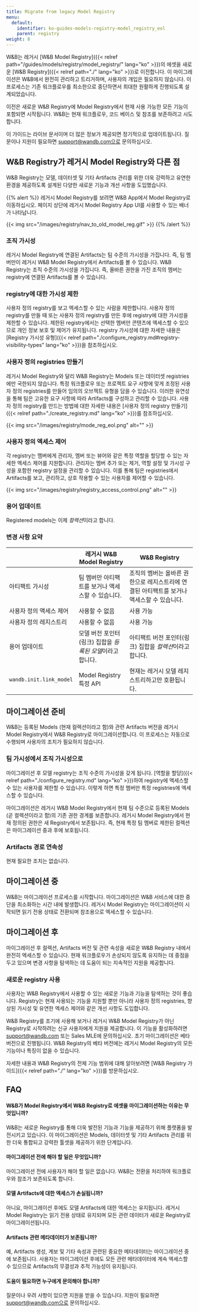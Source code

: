 ```yaml
---
title: Migrate from legacy Model Registry
menu:
  default:
    identifier: ko-guides-models-registry-model_registry_eol
    parent: registry
weight: 8
---
```


W&B는 레거시 [W&B Model Registry]({{< relref path="/guides/models/registry/model_registry/" lang="ko" >}})의 에셋을 새로운 [W&B Registry]({{< relref path="./" lang="ko" >}})로 이전합니다. 이 마이그레이션은 W&B에서 완전히 관리하고 트리거하며, 사용자의 개입은 필요하지 않습니다. 이 프로세스는 기존 워크플로우를 최소한으로 중단하면서 최대한 원활하게 진행되도록 설계되었습니다.

이전은 새로운 W&B Registry에 Model Registry에서 현재 사용 가능한 모든 기능이 포함되면 시작됩니다. W&B는 현재 워크플로우, 코드 베이스 및 참조를 보존하려고 시도합니다.

이 가이드는 라이브 문서이며 더 많은 정보가 제공되면 정기적으로 업데이트됩니다. 질문이나 지원이 필요하면 support@wandb.com으로 문의하십시오.

## W&B Registry가 레거시 Model Registry와 다른 점

W&B Registry는 모델, 데이터셋 및 기타 Artifacts 관리를 위한 더욱 강력하고 유연한 환경을 제공하도록 설계된 다양한 새로운 기능과 개선 사항을 도입했습니다.

{{% alert %}}
레거시 Model Registry를 보려면 W&B App에서 Model Registry로 이동하십시오. 페이지 상단에 레거시 Model Registry App UI를 사용할 수 있는 배너가 나타납니다.

{{< img src="/images/registry/nav_to_old_model_reg.gif" >}}
{{% /alert %}}

### 조직 가시성
레거시 Model Registry에 연결된 Artifacts는 팀 수준의 가시성을 가집니다. 즉, 팀 멤버만이 레거시 W&B Model Registry에서 Artifacts를 볼 수 있습니다. W&B Registry는 조직 수준의 가시성을 가집니다. 즉, 올바른 권한을 가진 조직의 멤버는 registry에 연결된 Artifacts를 볼 수 있습니다.

### registry에 대한 가시성 제한
사용자 정의 registry를 보고 엑세스할 수 있는 사람을 제한합니다. 사용자 정의 registry를 만들 때 또는 사용자 정의 registry를 만든 후에 registry에 대한 가시성을 제한할 수 있습니다. 제한된 registry에서는 선택한 멤버만 콘텐츠에 엑세스할 수 있으므로 개인 정보 보호 및 제어가 유지됩니다. registry 가시성에 대한 자세한 내용은 [Registry 가시성 유형]({{< relref path="./configure_registry.md#registry-visibility-types" lang="ko" >}})을 참조하십시오.

### 사용자 정의 registries 만들기
레거시 Model Registry와 달리 W&B Registry는 Models 또는 데이터셋 registries에만 국한되지 않습니다. 특정 워크플로우 또는 프로젝트 요구 사항에 맞게 조정된 사용자 정의 registries를 만들어 임의의 오브젝트 유형을 담을 수 있습니다. 이러한 유연성을 통해 팀은 고유한 요구 사항에 따라 Artifacts를 구성하고 관리할 수 있습니다. 사용자 정의 registry를 만드는 방법에 대한 자세한 내용은 [사용자 정의 registry 만들기]({{< relref path="./create_registry.md" lang="ko" >}})를 참조하십시오.

{{< img src="/images/registry/mode_reg_eol.png" alt="" >}}

### 사용자 정의 엑세스 제어
각 registry는 멤버에게 관리자, 멤버 또는 뷰어와 같은 특정 역할을 할당할 수 있는 자세한 엑세스 제어를 지원합니다. 관리자는 멤버 추가 또는 제거, 역할 설정 및 가시성 구성을 포함한 registry 설정을 관리할 수 있습니다. 이를 통해 팀은 registries에서 Artifacts를 보고, 관리하고, 상호 작용할 수 있는 사용자를 제어할 수 있습니다.

{{< img src="/images/registry/registry_access_control.png" alt="" >}}

### 용어 업데이트
Registered models는 이제 *컬렉션*이라고 합니다.

### 변경 사항 요약

|               | 레거시 W&B Model Registry | W&B Registry |
| -----         | ----- | ----- |
| 아티팩트 가시성| 팀 멤버만 아티팩트를 보거나 액세스할 수 있습니다. | 조직의 멤버는 올바른 권한으로 레지스트리에 연결된 아티팩트를 보거나 액세스할 수 있습니다. |
| 사용자 정의 액세스 제어 | 사용할 수 없음 | 사용 가능 |
| 사용자 정의 레지스트리 | 사용할 수 없음 | 사용 가능 |
| 용어 업데이트 | 모델 버전 포인터(링크) 집합을 *등록된 모델*이라고 합니다. | 아티팩트 버전 포인터(링크) 집합을 *컬렉션*이라고 합니다. |
| `wandb.init.link_model` | Model Registry 특정 API | 현재는 레거시 모델 레지스트리하고만 호환됩니다. |

## 마이그레이션 준비

W&B는 등록된 Models (현재 컬렉션이라고 함)와 관련 Artifacts 버전을 레거시 Model Registry에서 W&B Registry로 마이그레이션합니다. 이 프로세스는 자동으로 수행되며 사용자의 조치가 필요하지 않습니다.

### 팀 가시성에서 조직 가시성으로

마이그레이션 후 모델 registry는 조직 수준의 가시성을 갖게 됩니다. [역할을 할당]({{< relref path="./configure_registry.md" lang="ko" >}})하여 registry에 엑세스할 수 있는 사용자를 제한할 수 있습니다. 이렇게 하면 특정 멤버만 특정 registries에 엑세스할 수 있습니다.

마이그레이션은 레거시 W&B Model Registry에서 현재 팀 수준으로 등록된 Models (곧 컬렉션이라고 함)의 기존 권한 경계를 보존합니다. 레거시 Model Registry에서 현재 정의된 권한은 새 Registry에서 보존됩니다. 즉, 현재 특정 팀 멤버로 제한된 컬렉션은 마이그레이션 중과 후에 보호됩니다.

### Artifacts 경로 연속성

현재 필요한 조치는 없습니다.

## 마이그레이션 중

W&B는 마이그레이션 프로세스를 시작합니다. 마이그레이션은 W&B 서비스에 대한 중단을 최소화하는 시간 내에 발생합니다. 레거시 Model Registry는 마이그레이션이 시작되면 읽기 전용 상태로 전환되며 참조용으로 엑세스할 수 있습니다.

## 마이그레이션 후

마이그레이션 후 컬렉션, Artifacts 버전 및 관련 속성을 새로운 W&B Registry 내에서 완전히 엑세스할 수 있습니다. 현재 워크플로우가 손상되지 않도록 유지하는 데 중점을 두고 있으며 변경 사항을 탐색하는 데 도움이 되는 지속적인 지원을 제공합니다.

### 새로운 registry 사용

사용자는 W&B Registry에서 사용할 수 있는 새로운 기능과 기능을 탐색하는 것이 좋습니다. Registry는 현재 사용되는 기능을 지원할 뿐만 아니라 사용자 정의 registries, 향상된 가시성 및 유연한 엑세스 제어와 같은 개선 사항도 도입합니다.

W&B Registry를 조기에 사용해 보거나 레거시 W&B Model Registry가 아닌 Registry로 시작하려는 신규 사용자에게 지원을 제공합니다. 이 기능을 활성화하려면 support@wandb.com 또는 Sales MLE에 문의하십시오. 초기 마이그레이션은 베타 버전으로 진행됩니다. W&B Registry의 베타 버전에는 레거시 Model Registry의 모든 기능이나 특징이 없을 수 있습니다.

자세한 내용과 W&B Registry의 전체 기능 범위에 대해 알아보려면 [W&B Registry 가이드]({{< relref path="./" lang="ko" >}})를 방문하십시오.

## FAQ

#### W&B가 Model Registry에서 W&B Registry로 에셋을 마이그레이션하는 이유는 무엇입니까?

W&B는 새로운 Registry를 통해 더욱 발전된 기능과 기능을 제공하기 위해 플랫폼을 발전시키고 있습니다. 이 마이그레이션은 Models, 데이터셋 및 기타 Artifacts 관리를 위한 더욱 통합되고 강력한 툴셋을 제공하기 위한 단계입니다.

#### 마이그레이션 전에 해야 할 일은 무엇입니까?

마이그레이션 전에 사용자가 해야 할 일은 없습니다. W&B는 전환을 처리하여 워크플로우와 참조가 보존되도록 합니다.

#### 모델 Artifacts에 대한 엑세스가 손실됩니까?

아니요, 마이그레이션 후에도 모델 Artifacts에 대한 엑세스는 유지됩니다. 레거시 Model Registry는 읽기 전용 상태로 유지되며 모든 관련 데이터가 새로운 Registry로 마이그레이션됩니다.

#### Artifacts 관련 메타데이터가 보존됩니까?

예, Artifacts 생성, 계보 및 기타 속성과 관련된 중요한 메타데이터는 마이그레이션 중에 보존됩니다. 사용자는 마이그레이션 후에도 모든 관련 메타데이터에 계속 엑세스할 수 있으므로 Artifacts의 무결성과 추적 가능성이 유지됩니다.

#### 도움이 필요하면 누구에게 문의해야 합니까?

질문이나 우려 사항이 있으면 지원을 받을 수 있습니다. 지원이 필요하면 support@wandb.com으로 문의하십시오.
